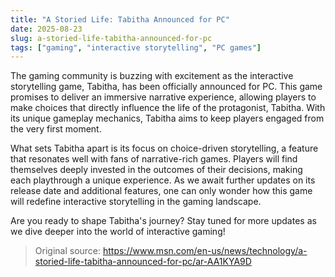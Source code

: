 ```yaml
---
title: "A Storied Life: Tabitha Announced for PC"
date: 2025-08-23
slug: a-storied-life-tabitha-announced-for-pc
tags: ["gaming", "interactive storytelling", "PC games"]
---
```


The gaming community is buzzing with excitement as the interactive storytelling game, Tabitha, has been officially announced for PC. This game promises to deliver an immersive narrative experience, allowing players to make choices that directly influence the life of the protagonist, Tabitha. With its unique gameplay mechanics, Tabitha aims to keep players engaged from the very first moment.

What sets Tabitha apart is its focus on choice-driven storytelling, a feature that resonates well with fans of narrative-rich games. Players will find themselves deeply invested in the outcomes of their decisions, making each playthrough a unique experience. As we await further updates on its release date and additional features, one can only wonder how this game will redefine interactive storytelling in the gaming landscape.

Are you ready to shape Tabitha's journey? Stay tuned for more updates as we dive deeper into the world of interactive gaming!
> Original source: https://www.msn.com/en-us/news/technology/a-storied-life-tabitha-announced-for-pc/ar-AA1KYA9D